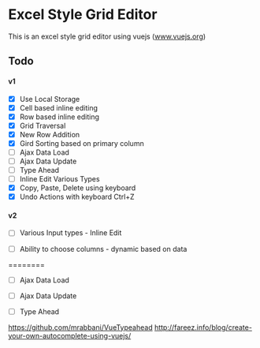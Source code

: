 # Excel Style Grid Editor

This is an excel style grid editor using vuejs (www.vuejs.org)


## Todo

#### v1

- [x] Use Local Storage
- [x] Cell based inline editing
- [x] Row based inline editing
- [x] Grid Traversal
- [x] New Row Addition
- [x] Gird Sorting based on primary column
- [ ] Ajax Data Load
- [ ] Ajax Data Update
- [ ] Type Ahead
- [ ] Inline Edit Various Types
- [x] Copy, Paste, Delete using keyboard
- [x] Undo Actions with keyboard Ctrl+Z

#### v2
- [ ] Various Input types - Inline Edit
- [ ] Ability to choose columns - dynamic based on data



========
- [ ] Ajax Data Load
- [ ] Ajax Data Update
- [ ] Type Ahead


https://github.com/mrabbani/VueTypeahead
http://fareez.info/blog/create-your-own-autocomplete-using-vuejs/
